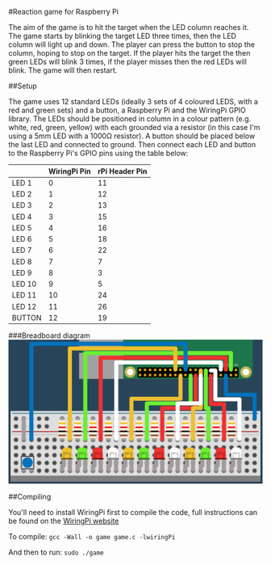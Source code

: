 #Reaction game for Raspberry Pi

The aim of the game is to hit the target when the LED column reaches it. The game starts by blinking the target LED three times, then the LED column will light up and down. The player can press the button to stop the column, hoping to stop on the target. If the player hits the target the then green LEDs will blink 3 times, if the player misses then the red LEDs will blink. The game will then restart.

##Setup

The game uses 12 standard LEDs (ideally 3 sets of 4 coloured LEDS, with a red and green sets) and a button, a Raspberry Pi and the WiringPi GPIO library. The LEDs should be positioned in column in a colour pattern (e.g. white, red, green, yellow) with each grounded via a resistor (in this case I'm using a 5mm LED with a 1000&#8486; resistor). A button should be placed below the last LED and connected to ground. Then connect each LED and button to the Raspberry Pi's GPIO pins using the table below:

|          | WiringPi Pin  | rPi Header Pin  |
|----------|---------------|-----------------|
| LED 1    | 0             | 11              |
| LED 2    | 1             | 12              |
| LED 3    | 2             | 13              |
| LED 4    | 3             | 15              |
| LED 5    | 4             | 16              |
| LED 6    | 5             | 18              |
| LED 7    | 6             | 22              |
| LED 8    | 7             | 7               |
| LED 9    | 8             | 3               |
| LED 10   | 9             | 5               |
| LED 11   | 10            | 24              |
| LED 12   | 11            | 26              |
| BUTTON   | 12            | 19              |

###Breadboard diagram
![Breadboard diagram](https://github.com/DanielHartUK/RPi-Reaction-game/blob/master/breadboarddiagram.png?raw=true)

##Compiling

You'll need to install WiringPi first to compile the code, full instructions can be found on the [WiringPi website](http://wiringpi.com/download-and-install/)

To compile:
`gcc -Wall -o game game.c -lwiringPi`

And then to run:
`sudo ./game`

